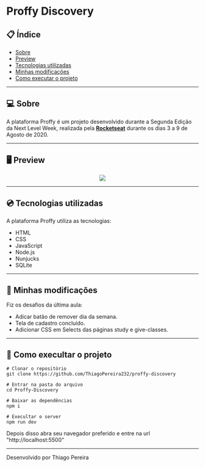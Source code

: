 # Proffy Discovery

## :clipboard: Índice

- [Sobre](#sobre)
- [Preview](#preview)
- [Tecnologias utilizadas](#tecnologias-utilizadas)
- [Minhas modificações](#minhas-modificações)
- [Como executar o projeto](#como-execultar-o-projeto)

---

## :computer: Sobre

 A plataforma Proffy é um projeto desenvolvido durante a Segunda Edição da Next Level Week, realizada pela **[Rocketseat](https://github.com/Rocketseat)** durante os dias 3 a 9 de Agosto de 2020.

 ---

 ## :desktop_computer:	 Preview

<p align="center">
    <img src="https://ik.imagekit.io/pereira/2_t9RJG9xlV_.jpg">
</p>

---

## :cd: Tecnologias utilizadas

A plataforma Proffy utiliza as tecnologias:

- HTML
- CSS 
- JavaScript
- Node.js
- Nunjucks
- SQLite

---

## :rocket:	Minhas modificações

Fiz os desafios da última aula:

- Adicar batão de remover dia da semana.
- Tela de cadastro concluído.
- Adicionar CSS em Selects das páginas study e give-classes.

---

## :floppy_disk: Como execultar o projeto

```
# Clonar o repositório
git clone https://github.com/ThiagoPereira232/proffy-discovery

# Entrar na pasta do arquivo
cd Proffy-Discovery

# Baixar as dependências
npm i

# Execultar o server
npm run dev

```

Depois disso abra seu navegador preferido e entre na url "http://localhost:5500"

---

Desenvolvido por Thiago Pereira
